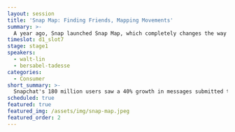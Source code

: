 ```yaml
---
layout: session
title: 'Snap Map: Finding Friends, Mapping Movements'
summary: >-
  A year ago, Snap launched Snap Map, which completely changes the way we explore the world, discover content, and connect with friends. Since launch, Snap has seen a 40% growth in snaps submitted to its Stories feature. In this session, Walt Lin, Director of Maps and Local at Snap, will discuss the origins of the Snap Map and how the company continues to innovate in the location space.
timeslot: d1_slot7
stage: stage1
speakers:
  - walt-lin
  - bersabel-tadesse
categories:
  - Consumer
short_summary: >-
  Snapchat's 180 million users saw a 40% growth in messages submitted to its Stories feature after starting Snap Map.
scheduled: true
featured: true
featured_img: /assets/img/snap-map.jpeg
featured_order: 2
---
```


